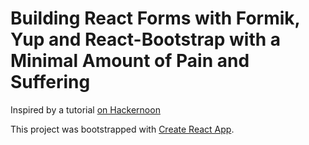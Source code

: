 # Building React Forms with Formik, Yup and React-Bootstrap with a Minimal Amount of Pain and Suffering

Inspired by a tutorial [on Hackernoon](https://hackernoon.com/building-react-forms-with-formik-yup-and-react-bootstrap-with-a-minimal-amount-of-pain-and-suffering-1sfk3xv8)

This project was bootstrapped with [Create React App](https://github.com/facebook/create-react-app).
